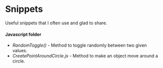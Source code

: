 # Snippets 
Useful snippets that I often use and glad to share.

#### Javascript folder
- *RandomToggle()* - Method to toggle randomly between two given values.
- *CreatePointAroundCircle.js* - Method to make an object move around a circle.
